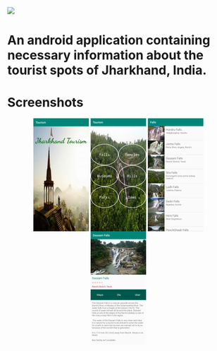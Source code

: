 ![](https://camo.githubusercontent.com/4f8eea3f04633f2960dab887c22ba3e6d2f35d70/68747470733a2f2f696d672e736869656c64732e696f2f62616467652f4275696c74253230776974682d416e64726f69642d626c75652e7376673f6c6f6e6743616368653d74727565267374796c653d666f722d7468652d6261646765266c6f676f3d616e64726f696426636f6c6f72423d303064646666)

# An android application containing necessary information about the tourist spots of Jharkhand, India.

# Screenshots

<p align="center">
  
<img align="center" src="./screenshots/welcome.jpg" alt="splash" width="25%" height="auto">
  
<img align="center" src="./screenshots/categories.jpg" alt="home" width="25%" height="auto">
  
<img align="center" src="./screenshots/list.jpg" alt="section" width="25%" height="auto">
  
<img align="center" src="./screenshots/details.jpg" alt="details" width="25%" height="auto">

</p>
